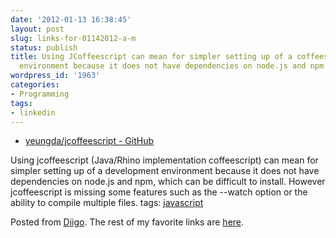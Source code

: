 ```yaml
---
date: '2012-01-13 16:38:45'
layout: post
slug: links-for-01142012-a-m
status: publish
title: Using JCoffeescript can mean for simpler setting up of a coffeescript development
  environment because it does not have dependencies on node.js and npm
wordpress_id: '1963'
categories:
- Programming
tags:
- linkedin
---
```



  * [yeungda/jcoffeescript - GitHub](https://github.com/yeungda/jcoffeescript)


Using jcoffeescript (Java/Rhino implementation coffeescript) can mean for simpler setting up of a development environment because it does not have dependencies on node.js and npm, which can be difficult to install.  However jcoffeescript is missing some features such as the --watch option or the ability to compile multiple files.
 tags:                      [javascript](http://www.diigo.com/user/eobrain/javascript)


Posted from [Diigo](http://www.diigo.com). The rest of my favorite links are [here](http://www.diigo.com/user/eobrain).
